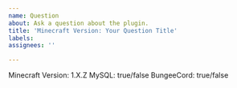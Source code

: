 ```yaml
---
name: Question
about: Ask a question about the plugin.
title: 'Minecraft Version: Your Question Title'
labels: 
assignees: ''

---
```


<!--- 
Please READ this: https://github.com/kangarko/ChatControl-Red/issues/1389
BEFORE submitting this issue otherwise no support will be given.
-->

Minecraft Version: 1.X.Z
MySQL: true/false
BungeeCord: true/false
